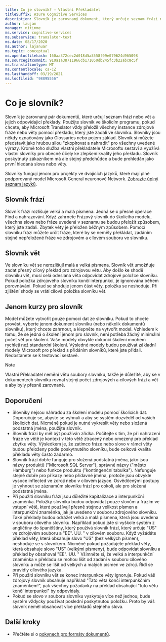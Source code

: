 ```yaml
---
title: Co je slovník? – Vlastní Překladatel
titleSuffix: Azure Cognitive Services
description: Slovník je zarovnaný dokument, který určuje seznam frází nebo vět (a jejich překlady), který má aplikace Microsoft Translator vždycky přeložit stejným způsobem. Slovníky se někdy také označují jako Glossaries nebo pojem základ.
author: laujan
manager: nitinme
ms.service: cognitive-services
ms.subservice: translator-text
ms.date: 08/17/2020
ms.author: lajanuar
ms.topic: conceptual
ms.openlocfilehash: 160aa372cec2d018d5a3558f99e079624d965098
ms.sourcegitcommit: 910a1a38711966cb171050db245fc3b22abc8c5f
ms.translationtype: MT
ms.contentlocale: cs-CZ
ms.lasthandoff: 03/19/2021
ms.locfileid: "98895556"
---
```

# <a name="what-is-a-dictionary"></a>Co je slovník?

Slovník je zarovnaný pár dokumentů, které určují seznam frází nebo vět a jejich odpovídající překlady. Použijte slovník ve školicím programu, pokud chcete, aby Microsoft Translator vždy přeložil všechny instance zdrojové fráze nebo věty pomocí překladu, který jste zadali ve slovníku. Slovníky jsou někdy označovány jako Glossaries nebo pojem základ. Slovník si můžete představit jako hrubou silou "zkopírovat a nahradit" pro všechny uvedené výrazy. Kromě toho služba vlastní překladatele Microsoftu sestaví a využívá vlastní slovníky pro obecné účely ke zlepšení kvality jeho překladu. Slovník poskytnutý zákazníkem má ale stejný předchůdce a bude prohledán jako první hledaná slova nebo věty.

Slovníky fungují jenom pro projekty ve dvojicích jazyků, které mají plně podporovaný model Microsoft General neuronové Network. [Zobrazte úplný seznam jazyků](../language-support.md#customization).

## <a name="phrase-dictionary"></a>Slovník frází
Slovník frází rozlišuje velká a malá písmena. Jedná se o přesné operace Find a nahrazování. Když zahrnete Frázový slovník do školicího modelu, všechna slova nebo fráze uvedená v seznamu se budou přeložit způsobem, který jste zadali. Zbytek věty je přeložen běžným způsobem. Pomocí slovníku frází můžete určit fráze, které by se neměly překládat, zadáním stejné nepřeložené fráze ve zdrojovém a cílovém souboru ve slovníku.

## <a name="sentence-dictionary"></a>Slovník vět
Ve slovníku vět se nerozlišují malá a velká písmena. Slovník vět umožňuje zadat přesný cílový překlad pro zdrojovou větu. Aby došlo ke shodě slovníku vět, musí celá odeslaná věta odpovídat zdrojové položce slovníku. Pokud položka zdrojového slovníku končí interpunkcí, je ignorována během porovnávání. Pokud se shoduje jenom část věty, položka se neshoduje.  Při zjištění shody se vrátí cílová položka slovníku vět.

## <a name="dictionary-only-trainings"></a>Jenom kurzy pro slovník
Model můžete vytvořit pouze pomocí dat ze slovníku. Pokud to chcete provést, vyberte jenom dokument slovníku (nebo několik dokumentů slovníku), který chcete zahrnout, a klepněte na vytvořit model. Vzhledem k tomu, že se jedná o školení jenom pro slovník, není potřeba žádný minimální počet vět pro školení. Vaše modely obvykle dokončí školení mnohem rychleji než standardní školení.  Výsledné modely budou používat základní modely Microsoft pro překlad s přidáním slovníků, které jste přidali.  Nedostanete se k testovací sestavě.

>[!Note]
>Vlastní Překladatel nemění větu soubory slovníku, takže je důležité, aby se v dokumentech slovníku rovnal stejný počet zdrojových a cílových frází a vět a aby byly přesně zarovnané.

## <a name="recommendations"></a>Doporučení

- Slovníky nejsou náhradou za školení modelu pomocí školicích dat. Doporučuje se, abyste se vyhnuli a aby se systém dozvěděl od vašich školicích dat. Nicméně pokud je nutné vykreslit věty nebo složená podstatná jména, použijte slovník.
- Slovník frází by měl být používán zřídka. Počítejte s tím, že při nahrazení fráze ve větě je kontext v této větě ztracený nebo omezený pro překlad zbytku věty. Výsledkem je, že zatímco fráze nebo slovo v rámci věty budou přeloženy podle poskytnutého slovníku, bude celková kvalita překladu věty často zadarmo.
- Slovník frází dobře funguje pro složená podstatná jména, jako jsou názvy produktů ("Microsoft SQL Server"), správné názvy ("město Hamburg") nebo funkce produktu ("kontingenční tabulka"). Nefunguje stejně dobře pro příkazy nebo přídavné jména, protože jsou obvykle vysoce inflected ve zdroji nebo v cílovém jazyce. Osvědčenými postupy je vyhnout se záznamům slovníku frází pro cokoli, ale pro složená podstatná jména.
- Při použití slovníku frází jsou důležité kapitalizace a interpunkční znaménka. Položky slovníku budou odpovídat pouze slovům a frázím ve vstupní větě, které používají přesně stejnou velikost písmen a interpunkční znaménka, jak je uvedeno v souboru zdrojového slovníku. Také překlady budou odrážet velká a malá písmena, která jsou uvedena v souboru cílového slovníku. Například pokud jste si vyškole systém z angličtiny do španělštiny, který používá slovník frází, který určuje "US" ve zdrojovém souboru a "EE". UU. " v cílovém souboru. Když vyžádáte překlad věty, která obsahuje slovo "US" (bez velkých písmen), neshoduje se s slovníkem. Nicméně pokud požadujete překlad věty, která obsahuje slovo "US" (velkými písmeny), bude odpovídat slovníku a překlad by obsahoval "EE". UU. " Všimněte si, že velká a interpunkční znaménka v překladu se mohou lišit od zadání v souboru cílového slovníku a může se lišit od velkých a malých písmen ve zdroji. Řídí se pravidly cílového jazyka.
- Při použití slovníku vět se konec interpunkce věty ignoruje. Pokud váš zdrojový slovník obsahuje například "Tato věta končí interpunkčním znaménkem!", pak všechny požadavky na překlad obsahující "tuto větu končí interpunkcí" by odpovídaly.
- Pokud se slovo v souboru slovníku vyskytuje více než jednou, bude systém vždycky používat poslední poskytnutou položku. Proto by váš slovník neměl obsahovat více překladů stejného slova.

## <a name="next-steps"></a>Další kroky

- Přečtěte si o [pokynech pro formáty dokumentů](document-formats-naming-convention.md).